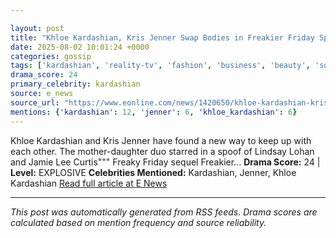 ```yaml
---

layout: post
title: "Khloe Kardashian, Kris Jenner Swap Bodies in Freakier Friday Spoof"""
date: 2025-08-02 10:01:24 +0000
categories: gossip
tags: ['kardashian', 'reality-tv', 'fashion', 'business', 'beauty', 'source-e_news', 'drama-explosive']
drama_score: 24
primary_celebrity: kardashian
source: e_news
source_url: "https://www.eonline.com/news/1420650/khloe-kardashian-kris-jenner-freakier-friday-parody?cmpid=rss-syndicate-genericrss-us-top_stories"""
mentions: {'kardashian': 12, 'jenner': 6, 'khloe_kardashian': 6}
---
```


Khloe Kardashian and Kris Jenner have found a new way to keep up with each other. The mother-daughter duo starred in a spoof of Lindsay Lohan and Jamie Lee Curtis""" Freaky Friday sequel Freakier... **Drama Score:** 24 | **Level:** EXPLOSIVE **Celebrities Mentioned:** Kardashian, Jenner, Khloe Kardashian [Read full article at E News](https://www.eonline.com/news/1420650/khloe-kardashian-kris-jenner-freakier-friday-parody?cmpid=rss-syndicate-genericrss-us-top_stories)

---

*This post was automatically generated from RSS feeds. Drama scores are calculated based on mention frequency and source reliability.*